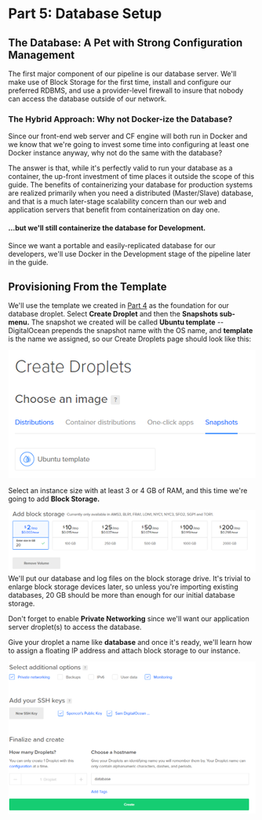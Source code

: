 # Part 5: Database Setup

## The Database: A Pet with Strong Configuration Management

The first major component of our pipeline is our database server. We'll make use of Block Storage for the first time, install and configure our preferred RDBMS, and use a provider-level firewall to insure that nobody can access the database outside of our network.

### The Hybrid Approach: Why not Docker-ize the Database?

Since our front-end web server and CF engine will both run in Docker and we know that we're going to invest some time into configuring at least one Docker instance anyway, why not do the same with the database?

The answer is that, while it's perfectly valid to run your database as a container, the up-front investment of time places it outside the scope of this guide. The benefits of containerizing your database for production systems are realized primarily when you need a distributed \(Master/Slave\) database, and that is a much later-stage scalability concern than our web and application servers that benefit from containerization on day one.

#### ...but we'll still containerize the database for Development.

Since we want a portable and easily-replicated database for our developers, we'll use Docker in the Development stage of the pipeline later in the guide.

## Provisioning From the Template

We'll use the template we created in [Part 4](../part-4-instance-setup-how-many-and-what-kind/) as the foundation for our database droplet. Select **Create Droplet** and then the **Snapshots sub-menu.** The snapshot we created will be called **Ubuntu template** -- DigitalOcean prepends the snapshot name with the OS name, and **template** is the name we assigned, so our Create Droplets page should look like this:

![](../.gitbook/assets/snip_20180322114159.png)

Select an instance size with at least 3 or 4 GB of RAM, and this time we're going to add **Block Storage.**

![](../.gitbook/assets/snip_20180322124340.png)We'll put our database and log files on the block storage drive. It's trivial to enlarge block storage devices later, so unless you're importing existing databases, 20 GB should be more than enough for our initial database storage.

Don't forget to enable **Private Networking** since we'll want our application server droplet\(s\) to access the database.

Give your droplet a name like **database** and once it's ready, we'll learn how to assign a floating IP address and attach block storage to our instance.

![](../.gitbook/assets/snip_20180322130047.png)

